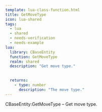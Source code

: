 ```yaml
---
template: lua-class-function.html
title: GetMoveType
icon: lua-shared
tags:
  - lua
  - shared
  - needs-verification
  - needs-example
lua:
  library: CBaseEntity
  function: GetMoveType
  realm: shared
  description: "Get move type."
  
  
  returns:
    - type: number
      description: "The move type."
---
```


<div class="lua__search__keywords">
CBaseEntity:GetMoveType &#x2013; Get move type.
</div>

